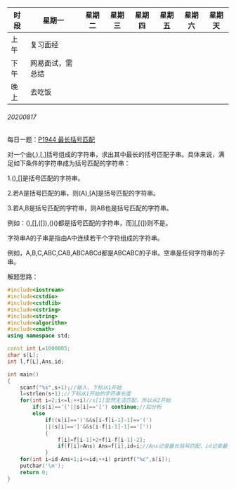 | 时段 | 星期一           | 星期二 | 星期三 | 星期四 | 星期五 | 星期六 | 星期天 |
| ---- | ---------------- | ------ | ------ | ------ | ------ | ------ | ------ |
| 上午 | 复习面经         |        |        |        |        |        |        |
| 下午 | 网易面试，需总结 |        |        |        |        |        |        |
| 晚上 | 去吃饭           |        |        |        |        |        |        |

###### 20200817

每日一题：[P1944 最长括号匹配](https://www.luogu.com.cn/problem/P1944)

对一个由(,),[,]括号组成的字符串，求出其中最长的括号匹配子串。具体来说，满足如下条件的字符串成为括号匹配的字符串：

1.(),[]是括号匹配的字符串。

2.若A是括号匹配的串，则(A),[A]是括号匹配的字符串。

3.若A,B是括号匹配的字符串，则AB也是括号匹配的字符串。

例如：(),[],([]),()()都是括号匹配的字符串，而][,[(])则不是。

字符串A的子串是指由A中连续若干个字符组成的字符串。

例如，A,B,C,ABC,CAB,ABCABCd都是ABCABC的子串。空串是任何字符串的子串。

解题思路：

```C++
#include<iostream>
#include<cstdio>
#include<cstdlib>
#include<cstring>
#include<string>
#include<algorithm>
#include<cmath>
using namespace std;

const int L=1000005;
char s[L];
int l,f[L],Ans,id;

int main()
{
	scanf("%s",s+1);//输入，下标从1开始
	l=strlen(s+1);//下标从1开始的字符串长度
	for(int i=2;i<=l;++i)//s[1]显然无法匹配，所以从2开始
		if(s[i]=='('||s[i]=='[') continue;//如分析
		else
			if((s[i]==')'&&s[i-f[i-1]-1]=='(')
			||(s[i]==']'&&s[i-f[i-1]-1]=='['))
			{
				f[i]=f[i-1]+2+f[i-f[i-1]-2];
				if(f[i]>Ans) Ans=f[i],id=i;//Ans记录最长括号匹配，id记录最长括号匹配的下标
			}
	for(int i=id-Ans+1;i<=id;++i) printf("%c",s[i]);
	putchar('\n');
	return 0;
}
```

